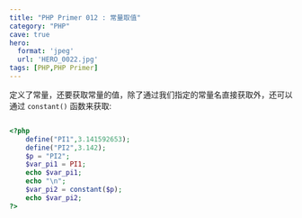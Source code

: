 ```yaml
---
title: "PHP Primer 012 : 常量取值"
category: "PHP"
cave: true
hero:
  format: 'jpeg'
  url: 'HERO_0022.jpg'
tags: [PHP,PHP Primer]
---
```

定义了常量，还要获取常量的值，除了通过我们指定的常量名直接获取外，还可以通过 `constant()` 函数来获取:

```php

<?php 
	define("PI1",3.141592653);
	define("PI2",3.142);
	$p = "PI2";
	$var_pi1 = PI1;
	echo $var_pi1;
	echo "\n";
	$var_pi2 = constant($p);
	echo $var_pi2;
?>

```







